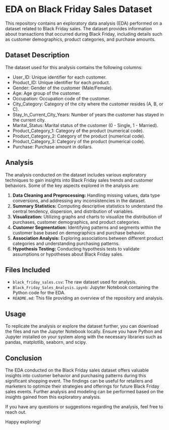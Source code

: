 # EDA on Black Friday Sales Dataset

This repository contains an exploratory data analysis (EDA) performed on a dataset related to Black Friday sales. The dataset provides information about transactions that occurred during Black Friday, including details such as customer demographics, product categories, and purchase amounts.

## Dataset Description

The dataset used for this analysis contains the following columns:

- User_ID: Unique identifier for each customer.
- Product_ID: Unique identifier for each product.
- Gender: Gender of the customer (Male/Female).
- Age: Age group of the customer.
- Occupation: Occupation code of the customer.
- City_Category: Category of the city where the customer resides (A, B, or C).
- Stay_In_Current_City_Years: Number of years the customer has stayed in the current city.
- Marital_Status: Marital status of the customer (0 - Single, 1 - Married).
- Product_Category_1: Category of the product (numerical code).
- Product_Category_2: Category of the product (numerical code).
- Product_Category_3: Category of the product (numerical code).
- Purchase: Purchase amount in dollars.

## Analysis

The analysis conducted on the dataset includes various exploratory techniques to gain insights into Black Friday sales trends and customer behaviors. Some of the key aspects explored in the analysis are:

1. **Data Cleaning and Preprocessing:** Handling missing values, data type conversions, and addressing any inconsistencies in the dataset.
2. **Summary Statistics:** Computing descriptive statistics to understand the central tendency, dispersion, and distribution of variables.
3. **Visualization:** Utilizing graphs and charts to visualize the distribution of purchases, customer demographics, and product categories.
4. **Customer Segmentation:** Identifying patterns and segments within the customer base based on demographics and purchase behavior.
5. **Association Analysis:** Exploring associations between different product categories and understanding purchasing patterns.
6. **Hypothesis Testing:** Conducting hypothesis tests to validate assumptions or hypotheses about Black Friday sales.

## Files Included

- `black_friday_sales.csv`: The raw dataset used for analysis.
- `Black_Friday_Sales_Analysis.ipynb`: Jupyter Notebook containing the Python code for the EDA.
- `README.md`: This file providing an overview of the repository and analysis.

## Usage

To replicate the analysis or explore the dataset further, you can download the files and run the Jupyter Notebook locally. Ensure you have Python and Jupyter installed on your system along with the necessary libraries such as pandas, matplotlib, seaborn, and scipy.

## Conclusion

The EDA conducted on the Black Friday sales dataset offers valuable insights into customer behavior and purchasing patterns during this significant shopping event. The findings can be useful for retailers and marketers to optimize their strategies and offerings for future Black Friday sales events. Further analysis and modeling can be performed based on the insights gained from this exploratory analysis.

If you have any questions or suggestions regarding the analysis, feel free to reach out.

Happy exploring!
